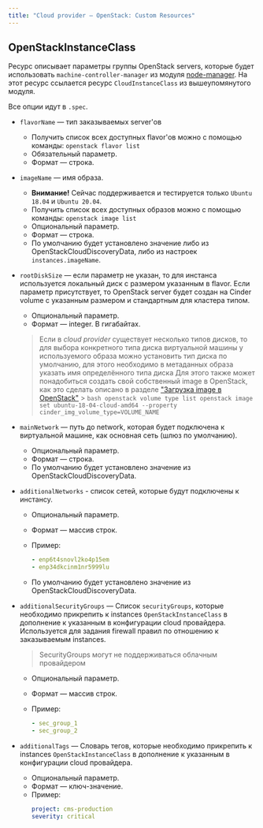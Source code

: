 ```yaml
---
title: "Сloud provider — OpenStack: Custom Resources"
---
```


## OpenStackInstanceClass

Ресурс описывает параметры группы OpenStack servers, которые будет использовать `machine-controller-manager` из модуля [node-manager](/modules/040-node-manager/). На этот ресурс ссылается ресурс `CloudInstanceClass` из вышеупомянутого модуля.

Все опции идут в `.spec`.

* `flavorName` — тип заказываемых server'ов
    * Получить список всех доступных flavor'ов можно с помощью команды: `openstack flavor list`
    * Обязательный параметр.
    * Формат — строкa.
* `imageName` — имя образа.
    * **Внимание!** Сейчас поддерживается и тестируется только `Ubuntu 18.04` и `Ubuntu 20.04`.
    * Получить список всех доступных образов можно с помощью команды: `openstack image list`
    * Опциональный параметр.
    * Формат — строкa.
    * По умолчанию будет установлено значение либо из OpenStackCloudDiscoveryData, либо из настроек `instances.imageName`.
* `rootDiskSize` — если параметр не указан, то для инстанса используется локальный диск с размером указанным в flavor.
  Если параметр присутствует, то OpenStack server будет создан на Cinder volume с указанным размером и стандартным для кластера типом.
    * Опциональный параметр.
    * Формат — integer. В гигабайтах.
    > Если в *cloud provider* существует несколько типов дисков, то для выбора конкретного типа диска виртуальной машины у используемого образа можно установить тип диска по умолчанию, для этого необходимо в метаданных образа указать имя определённого типа диска
    > Для этого также может понадобиться создать свой собственный image в OpenStack, как это сделать описано в разделе ["Загрузка image в OpenStack"](faq.html#как-загрузить-image-в-openstack)
      > ```bash
        openstack volume type list
        openstack image set ubuntu-18-04-cloud-amd64 --property cinder_img_volume_type=VOLUME_NAME
        ```

* `mainNetwork` — путь до network, которая будет подключена к виртуальной машине, как основная сеть (шлюз по умолчанию).
    * Опциональный параметр.
    * Формат — строкa.
    * По умолчанию будет установлено значение из OpenStackCloudDiscoveryData.
* `additionalNetworks` - список сетей, которые будут подключены к инстансу.
    * Опциональный параметр.
    * Формат — массив строк.
    * Пример:

      ```yaml
      - enp6t4snovl2ko4p15em
      - enp34dkcinm1nr5999lu
      ```
    * По умолчанию будет установлено значение из OpenStackCloudDiscoveryData.
* `additionalSecurityGroups` — Список `securityGroups`, которые необходимо прикрепить к instances `OpenStackInstanceClass` в дополнение к указанным в конфигурации cloud провайдера. Используется для задания firewall правил по отношению к заказываемым instances.
    > SecurityGroups могут не поддерживаться облачным провайдером
    * Опциональный параметр.
    * Формат — массив строк.
    * Пример:

      ```yaml
      - sec_group_1
      - sec_group_2
      ```
* `additionalTags` — Словарь тегов, которые необходимо прикрепить к instances `OpenStackInstanceClass` в дополнение к указанным в конфигурации cloud провайдера.
    * Опциональный параметр.
    * Формат — ключ-значение.
    * Пример:
      ```yaml
      project: cms-production
      severity: critical
      ```
